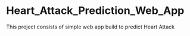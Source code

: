 # Heart_Attack_Prediction_Web_App
 This project consists of simple web app build to predict Heart Attack
